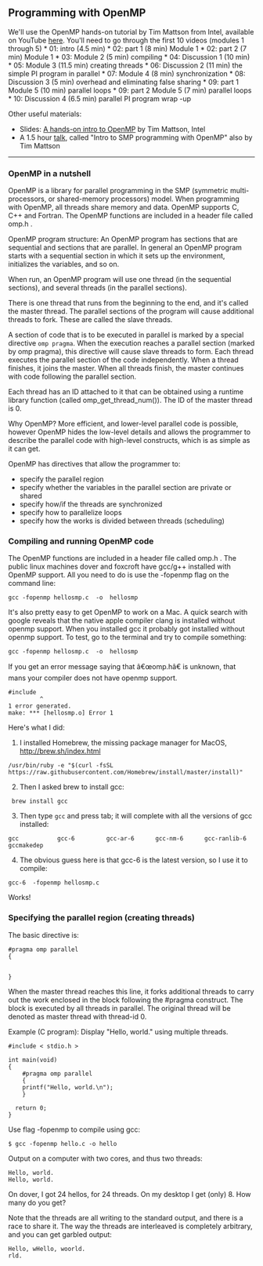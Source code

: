 ## Programming with OpenMP 


  We'll use the OpenMP hands-on tutorial by Tim Mattson from Intel, available on YouTube [here](). 
 You'll need to go through the first 10 videos (modules 1 through 5)
      *  01: intro (4.5 min)
      *  02: part 1 (8 min) Module 1
      *  02: part 2 (7 min) Module 1
      *  03: Module 2 (5 min) compiling
      *  04: Discussion 1 (10 min)
      *  05: Module 3 (11.5 min) creating threads
      *  06: Discussion 2 (11 min) the simple PI program in parallel
      *  07: Module 4 (8 min) synchronization
      *  08: Discussion 3 (5 min) overhead and eliminating false sharing
      *  09: part 1 Module 5 (10 min) parallel loops
      *  09: part 2 Module 5 (7 min) parallel loops
       * 10: Discussion 4 (6.5 min) parallel PI program wrap -up 

Other useful materials:

  * Slides: [A hands-on intro to OpenMP](https://github.com/tgmattso/OpenMP_intro_tutorial)  by Tim Mattson, Intel
  *  A 1.5 hour [talk](https://www.youtube.com/watch?v=fn2VAUSw6cI), called "Intro to SMP programming with OpenMP" also by Tim Mattson 


***

### OpenMP in a nutshell


OpenMP is a library for parallel programming in the SMP (symmetric multi-processors, or shared-memory processors) model. When programming with OpenMP, all threads share memory and data. OpenMP supports C, C++ and Fortran. The OpenMP functions are included in a header file called omp.h .

OpenMP program structure: An OpenMP program has sections that are sequential and sections that are parallel. In general an OpenMP program starts with a sequential section in which it sets up the environment, initializes the variables, and so on.

When run, an OpenMP program will use one thread (in the sequential sections), and several threads (in the parallel sections).

There is one thread that runs from the beginning to the end, and it's called the master thread. The parallel sections of the program will cause additional threads to fork. These are called the slave threads.

A section of code that is to be executed in parallel is marked by a special directive ```omp pragma```. When the execution reaches a parallel section (marked by omp pragma), this directive will cause slave threads to form. Each thread executes the parallel section of the code independently. When a thread finishes, it joins the master. When all threads finish, the master continues with code following the parallel section.

Each thread has an ID attached to it that can be obtained using a runtime library function (called omp_get_thread_num()). The ID of the master thread is 0.

Why OpenMP? More efficient, and lower-level parallel code is possible, however OpenMP hides the low-level details and allows the programmer to describe the parallel code with high-level constructs, which is as simple as it can get.

OpenMP has directives that allow the programmer to:

   * specify the parallel region
   * specify whether the variables in the parallel section are private or shared
   * specify how/if the threads are synchronized
   *  specify how to parallelize loops
   * specify how the works is divided between threads (scheduling) 


### Compiling and running OpenMP code

The OpenMP functions are included in a header file called omp.h . The public linux machines dover and foxcroft have gcc/g++ installed with OpenMP support. All you need to do is use the -fopenmp flag on the command line:

```gcc -fopenmp hellosmp.c  -o  hellosmp```

It's also pretty easy to get OpenMP to work on a Mac. A quick search with google reveals that the native apple compiler clang is installed without openmp support. When you installed gcc it probably got installed without openmp support. To test, go to the terminal and try to compile something:

```gcc -fopenmp hellosmp.c  -o  hellosmp```

If you get an error message saying that â€œomp.hâ€ is unknown, that mans your compiler does not have openmp support.

```hellosmp.c:12:10: fatal error: 'omp.h' file not found
#include 
         ^
1 error generated.
make: *** [hellosmp.o] Error 1
```

Here's what I did:

1. I installed Homebrew, the missing package manager for MacOS, http://brew.sh/index.html

```/usr/bin/ruby -e "$(curl -fsSL https://raw.githubusercontent.com/Homebrew/install/master/install)"```

2. Then I asked brew to install gcc:

``` brew install gcc```

3. Then type ```gcc``` and press tab; it will complete with all the versions of gcc installed:

```$gcc
gcc           gcc-6         gcc-ar-6      gcc-nm-6      gcc-ranlib-6  gccmakedep    
```
4. The obvious guess here is that gcc-6 is the latest version, so I use it to compile:

```gcc-6  -fopenmp hellosmp.c ```

Works!


### Specifying the parallel region (creating threads)

The basic directive is:

```
#pragma omp parallel 
{


}
```

When the master thread reaches this line, it forks additional threads to carry out the work enclosed in the block following the #pragma construct. The block is executed by all threads in parallel. The original thread will be denoted as master thread with thread-id 0.


Example (C program): Display "Hello, world." using multiple threads.

```
#include < stdio.h >

int main(void)
{
    #pragma omp parallel
    {
    printf("Hello, world.\n");
    }

  return 0;
}
```
Use flag -fopenmp to compile using gcc:

```
$ gcc -fopenmp hello.c -o hello
```

Output on a computer with two cores, and thus two threads:
```
Hello, world.
Hello, world.
```
On dover, I got 24 hellos, for 24 threads. On my desktop I get (only) 8. How many do you get?

Note that the threads are all writing to the standard output, and there is a race to share it. The way the threads are interleaved is completely arbitrary, and you can get garbled output:
```
Hello, wHello, woorld.
rld.
```

